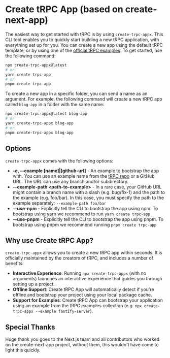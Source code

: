 # Create tRPC App (based on create-next-app)

The easiest way to get started with tRPC is by using `create-trpc-appx`. This CLI tool enables you to quickly start building a new tRPC application, with everything set up for you. You can create a new app using the default tRPC template, or by using one of the [official tRPC examples](https://github.com/trpc/trpc/tree/main/examples). To get started, use the following command:

```bash
npx create-trpc-appx@latest
# or
yarn create trpc-app
# or
pnpm create trpc-app
```

To create a new app in a specific folder, you can send a name as an argument. For example, the following command will create a new tRPC app called `blog-app` in a folder with the same name:

```bash
npx create-trpc-appx@latest blog-app
# or
yarn create-trpc-appx blog-app
# or
pnpm create-trpc-appx blog-app
```

## Options

`create-trpc-appx` comes with the following options:

- **-e, --example [name]|[github-url]** - An example to bootstrap the app with. You can use an example name from the [tRPC repo](https://github.com/trpc/trpc/tree/main/examples) or a GitHub URL. The URL can use any branch and/or subdirectory.
- **--example-path &lt;path-to-example&gt;** - In a rare case, your GitHub URL might contain a branch name with a slash (e.g. bug/fix-1) and the path to the example (e.g. foo/bar). In this case, you must specify the path to the example separately: `--example-path foo/bar`
- **--use-npm** - Explicitly tell the CLI to bootstrap the app using npm. To bootstrap using yarn we recommend to run `yarn create trpc-app`
- **--use-pnpm** - Explicitly tell the CLI to bootstrap the app using pnpm. To bootstrap using pnpm we recommend running `pnpm create trpc-app`

## Why use Create tRPC App?

`create-trpc-appx` allows you to create a new tRPC app within seconds. It is officially maintained by the creators of tRPC, and includes a number of benefits:

- **Interactive Experience**: Running `npx create-trpc-appx` (with no arguments) launches an interactive experience that guides you through setting up a project.
- **Offline Support**: Create tRPC App will automatically detect if you're offline and bootstrap your project using your local package cache.
- **Support for Examples**: Create tRPC App can bootstrap your application using an example from the tRPC examples collection (e.g. `npx create-trpc-appx --example fastify-server`).

## Special Thanks

Huge thank you goes to the Next.js team and all contributors who worked on the create-next-app project, without them, this wouldn't have come to light this quickly.